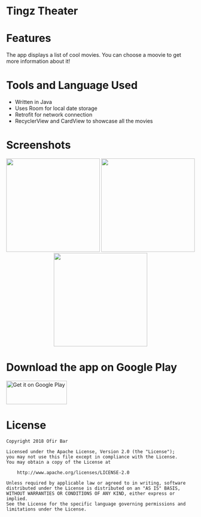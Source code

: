 # Tingz Theater

# Features
The app displays a list of cool movies. You can choose a moovie to get more information about it!

# Tools and Language Used
- Written in Java
- Uses Room for local date storage
- Retrofit for network connection
- RecyclerView and CardView to showcase all the movies

# Screenshots

<div align="center">
    <img src="https://i.imgur.com/K8Dczya.png" width="250px"</img>
    <img src="https://i.imgur.com/k2LUXNx.jpg" width="250px"</img>
    <img src="https://i.imgur.com/t5CF1ne.jpg" width="250px"</img>
</div>


# Download the app on Google Play

<a href='https://play.google.com/store/apps/details?id=com.ofirbar.tingztheater'><img alt='Get it on Google Play' src='https://play.google.com/intl/en_us/badges/images/generic/en_badge_web_generic.png' height = "63" width = "162" /></a>


# License
```
Copyright 2018 Ofir Bar

Licensed under the Apache License, Version 2.0 (the "License");
you may not use this file except in compliance with the License.
You may obtain a copy of the License at

    http://www.apache.org/licenses/LICENSE-2.0

Unless required by applicable law or agreed to in writing, software
distributed under the License is distributed on an "AS IS" BASIS,
WITHOUT WARRANTIES OR CONDITIONS OF ANY KIND, either express or implied.
See the License for the specific language governing permissions and
limitations under the License.
```
